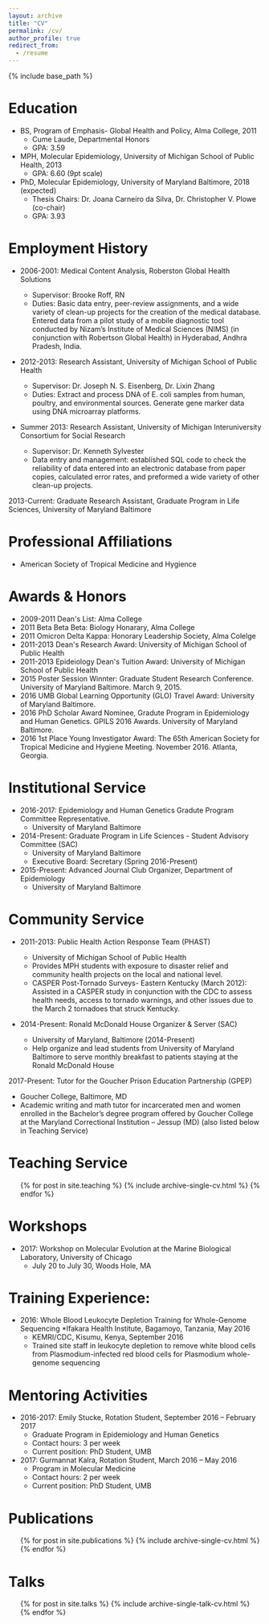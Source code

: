 ```yaml
---
layout: archive
title: "CV"
permalink: /cv/
author_profile: true
redirect_from:
  - /resume
---
```


{% include base_path %}

Education
======
* BS, Program of Emphasis- Global Health and Policy, Alma College, 2011
  * Cume Laude, Departmental Honors
  * GPA: 3.59
* MPH, Molecular Epidemiology, University of Michigan School of Public Health, 2013
  * GPA: 6.60 (9pt scale)
* PhD, Molecular Epidemiology, University of Maryland Baltimore, 2018 (expected)
  * Thesis Chairs: Dr. Joana Carneiro da Silva, Dr. Christopher V. Plowe (co-chair)
  * GPA: 3.93

Employment History
======
* 2006-2001: Medical Content Analysis, Roberston Global Health Solutions
  * Supervisor: Brooke Roff, RN
  * Duties: Basic data entry, peer-review assignments, and a wide variety of clean-up projects for the creation of the medical database. Entered data from a pilot study of a mobile diagnostic tool conducted by Nizam’s Institute of Medical Sciences (NIMS) (in conjunction with Robertson Global Health) in Hyderabad, Andhra Pradesh, India.

* 2012-2013: Research Assistant, University of Michigan School of Public Health
  * Supervisor: Dr. Joseph N. S. Eisenberg, Dr. Lixin Zhang
  * Duties: Extract and process DNA of E. coli samples from human, poultry, and environmental sources. Generate gene marker data using DNA microarray platforms.

* Summer 2013: Research Assistant, University of Michigan Interuniversity Consortium for Social Research
  * Supervisor: Dr. Kenneth Sylvester
  * Data entry and management: established SQL code to check the reliability of data entered into an electronic database from paper copies, calculated error rates, and preformed a wide variety of other clean-up projects. 
  
2013-Current: Graduate Research Assistant, Graduate Program in Life Sciences, University of Maryland Baltimore  

Professional Affiliations
======
* American Society of Tropical Medicine and Hygience 

Awards & Honors
======
* 2009-2011  Dean's List: Alma College
* 2011       Beta Beta Beta: Biology Honarary, Alma College
* 2011       Omicron Delta Kappa: Honorary Leadership Society, Alma Colelge
* 2011-2013  Dean's Research Award: University of Michigan School of Public Health
* 2011-2013  Epideiology Dean's Tuition Award: University of Michigan School of Public Health
* 2015       Poster Session Winnter: Graduate Student Research Conference. University of Maryland Baltimore. March 9, 2015.
* 2016       UMB Global Learning Opportunity (GLO) Travel Award: University of Maryland Baltimore.
* 2016       PhD Scholar Award Nominee, Gradute Program in Epidemiology and Human Genetics. GPILS 2016 Awards. University of Maryland Baltimore.
* 2016       1st Place Young Investigator Award: The 65th American Society for Tropical Medicine and Hygiene Meeting. November 2016. Atlanta, Georgia.

Institutional Service
======
* 2016-2017: Epidemiology and Human Genetics Gradute Program Committee Representative.
  * University of Maryland Baltimore
* 2014-Present: Graduate Program in Life Sciences - Student Advisory Committee (SAC)
  * University of Maryland Baltimore
  * Executive Board: Secretary (Spring 2016-Present)
* 2015-Present: Advanced Journal Club Organizer, Department of Epidemiology
  * University of Maryland Baltimore 
 
Community Service
======
* 2011-2013:	Public Health Action Response Team (PHAST)
  * University of Michigan School of Public Health
  * Provides MPH students with exposure to disaster relief and community health projects on the local and national level.
  * CASPER Post-Tornado Surveys- Eastern Kentucky (March 2012): Assisted in a CASPER study in conjunction with the CDC to assess health needs, access to tornado warnings, and other issues due to the March 2 tornadoes that struck Kentucky.

* 2014-Present:	Ronald McDonald House Organizer & Server (SAC)
  * University of Maryland, Baltimore (2014-Present)
  * Help organize and lead students from University of Maryland Baltimore to serve monthly breakfast to patients staying at the Ronald McDonald House

2017-Present:	Tutor for the Goucher Prison Education Partnership (GPEP)
  * Goucher College, Baltimore, MD
  * Academic writing and math tutor for incarcerated men and women enrolled in the Bachelor’s degree program offered by Goucher College at the Maryland Correctional Institution – Jessup (MD) (also listed below in Teaching Service)

Teaching Service
======
  <ul>{% for post in site.teaching %}
    {% include archive-single-cv.html %}
  {% endfor %}</ul>

Workshops
======
* 2017: Workshop on Molecular Evolution at the Marine Biological Laboratory, University of Chicago
  * July 20 to July 30, Woods Hole, MA

Training Experience:
======
* 2016: Whole Blood Leukocyte Depletion Training for Whole-Genome Sequencing
  *Ifakara Health Institute, Bagamoyo, Tanzania, May 2016
  * KEMRI/CDC, Kisumu, Kenya, September 2016
  * Trained site staff in leukocyte depletion to remove white blood cells from Plasmodium-infected red blood cells for Plasmodium whole-genome sequencing

Mentoring Activities
======
* 2016-2017:	Emily Stucke, Rotation Student, September 2016 – February 2017
  * Graduate Program in Epidemiology and Human Genetics
  * Contact hours: 3 per week
  * Current position: PhD Student, UMB
* 2017: Gurmannat Kalra, Rotation Student, March 2016 – May 2016 
  * Program in Molecular Medicine
  * Contact hours: 2 per week
  * Current position: PhD Student, UMB

Publications
======
  <ul>{% for post in site.publications %}
    {% include archive-single-cv.html %}
  {% endfor %}</ul>
  
Talks
======
  <ul>{% for post in site.talks %}
    {% include archive-single-talk-cv.html %}
  {% endfor %}</ul>
